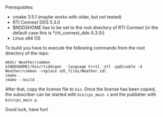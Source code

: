 Prerequisites:
 - cmake 3.5.1 (maybe works with older, but not tested)
 - RTI Connext DDS 5.3.0
 - $NDDSHOME has to be set to the root directory of RTI Connext (in the default case this is */rti_connext_dds-5.3.0/)
 - Linux x64 OS

To build you have to execute the following commands from the root directory of the repo:
```
mkdir Weather/common
${NDDSHOME}/bin/rtiddsgen  -language C++11 -stl -ppDisable -d Weather/common -replace idl_files/Weather.idl
cmake .
cmake --build .
```

After that, copy the license file to `bin`. Once the license has been copied, the subscriber can be started with `bin/cps_main s` and the publisher with `bin/cps_main p`. 

Good luck, have fun!

 
